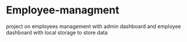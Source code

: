 # Employee-managment
project on employees management with admin dashboard and employee dashboard with local storage to store data 
